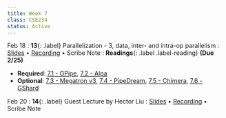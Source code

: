 ```yaml
---
title: Week 7
class: CSE234
status: Active
---
```


Feb 18
: **13**{: .label} Parallelization - 3, data, inter- and intra-op parallelism
  : [Slides](assets/slides/feb18.pdf) &#8226; [Recording](https://podcast.ucsd.edu/watch/wi25/cse234_a00/12) &#8226; Scribe Note
: **Readings**{: .label .label-reading} **(Due 2/25)**
  * **Required**: [7.1 - GPipe](https://arxiv.org/abs/1811.06965), [7.2 - Alpa](https://arxiv.org/abs/2201.12023)
  * **Optional**: [7.3 - Megatron v3](https://arxiv.org/pdf/2205.05198), [7.4 - PipeDream](https://arxiv.org/pdf/1806.03377), [7.5 - Chimera](https://arxiv.org/abs/2107.06925), [7.6 - GShard](https://arxiv.org/abs/2006.16668)

Feb 20
: **14**{: .label} Guest Lecture by Hector Liu
  : [Slides](assets/slides/feb20.pdf) &#8226; [Recording](https://ucsd.zoom.us/rec/play/MhfQ6KvjiBvIeMTJg0xfbxL_kUDrova7geyjz0KDymk0Eh6BUWzUSEvnPIICGb2I59tU2sRJ7In5zDri.9ZDLWEYCbYDV6yR-?accessLevel=meeting&canPlayFromShare=true&from=my_recording&continueMode=true&componentName=rec-play&originRequestUrl=https%3A%2F%2Fucsd.zoom.us%2Frec%2Fshare%2FCz9avsJfJpDRuKYe3gMRdl8Nud-1XP0xrlO-3IGBcoOYDZeHg-nDuAp9gZTQ1bEZ.9npXd50KuVWMcuxL%2520Passcode%3A%2520v9%24xBL%245) &#8226; Scribe Note
  
